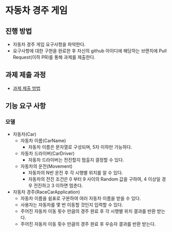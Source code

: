 # 자동차 경주 게임
## 진행 방법
* 자동차 경주 게임 요구사항을 파악한다.
* 요구사항에 대한 구현을 완료한 후 자신의 github 아이디에 해당하는 브랜치에 Pull Request(이하 PR)를 통해 과제를 제출한다.

## 과제 제출 과정
* [과제 제출 방법](https://github.com/next-step/nextstep-docs/tree/master/precourse)

## 기능 요구 사항

### 모델
- 자동차(Car)
    - 자동차 이름(CarName)
        - 자동차 이름은 문자열로 구성되며, 5자 이하만 가능하다.
    - 자동차 드라이버(CarDriver)
        - 자동차 드라이버는 전진할지 멈출지 결정할 수 있다.
    - 자동차의 운전(Movement)
        - 자동차의 N번 운전 후 각 시행별 위치를 알 수 있다.
        - 자동차의 전진 조건은 0 부터 9 사이의 Random 값을 구하여, 4 이상일 경우 전진하고 3 이하면 멈춘다.
- 자동차 경주(RaceCarApplication)
    - 자동차 이름을 쉼표로 구분하여 여러 자동차 이름을 받을 수 있다.
    - 사용자는 자동차를 몇 번 이동할 것인지 입력할 수 있다.   
    - 주어진 자동차 이동 횟수 만큼의 경주 완료 후 각 시행별 위치 결과를 반환 받는다.
    - 주어진 자동차 이동 횟수 만큼의 경주 완료 후 우승자 결과를 반환 받는다.